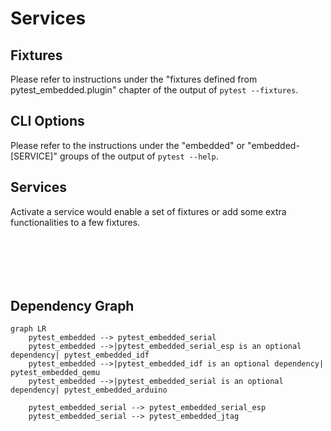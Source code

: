 # Services

## Fixtures

Please refer to instructions under the "fixtures defined from pytest_embedded.plugin" chapter of the output of `pytest --fixtures`.

## CLI Options

Please refer to the instructions under the "embedded" or "embedded-[SERVICE]" groups of the output of `pytest --help`.

## Services

Activate a service would enable a set of fixtures or add some extra functionalities to a few fixtures.

```{include} ../pytest-embedded-serial/README.md
```

```{include} ../pytest-embedded-serial-esp/README.md
```

```{include} ../pytest-embedded-idf/README.md
```

```{include} ../pytest-embedded-jtag/README.md
```

```{include} ../pytest-embedded-qemu/README.md
```

```{include} ../pytest-embedded-arduino/README.md
```

## Dependency Graph

```{mermaid}
graph LR
    pytest_embedded --> pytest_embedded_serial
    pytest_embedded -->|pytest_embedded_serial_esp is an optional dependency| pytest_embedded_idf
    pytest_embedded -->|pytest_embedded_idf is an optional dependency| pytest_embedded_qemu
    pytest_embedded -->|pytest_embedded_serial is an optional dependency| pytest_embedded_arduino

    pytest_embedded_serial --> pytest_embedded_serial_esp
    pytest_embedded_serial --> pytest_embedded_jtag
```
